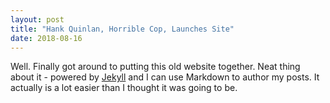 ```yaml
---
layout: post
title: "Hank Quinlan, Horrible Cop, Launches Site"
date: 2018-08-16
---
```


Well. Finally got around to putting this old website together. Neat thing about it - powered by [Jekyll](http://jekyllrb.com) and I can use Markdown to author my posts. It actually is a lot easier than I thought it was going to be.
